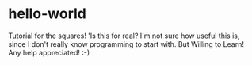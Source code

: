 # hello-world
Tutorial for the squares!
'Is this for real? I'm not sure how useful this is, since I don't really know programming to start with. But Willing to Learn! Any help appreciated! :-)

